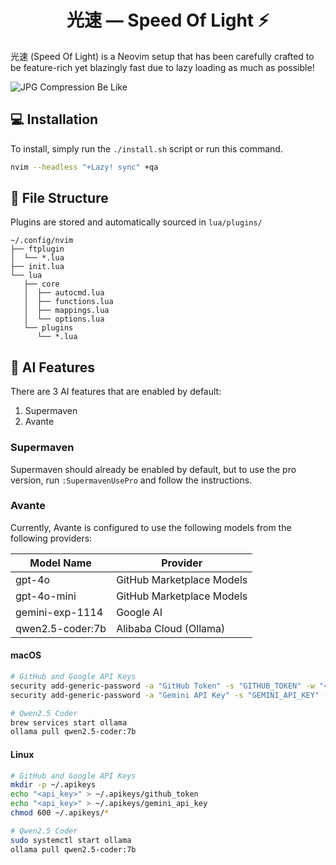 <div align="center">
    <h1>光速 — Speed Of Light ⚡️</h1>
</div>

光速 (Speed Of Light) is a Neovim setup that has been carefully crafted to be feature-rich yet blazingly fast due to lazy loading as much as possible!

![JPG Compression Be Like](https://github.com/PlatyPew/neovim-init.lua/assets/23520617/93f99d8b-2e1f-4457-a182-51cddc47298d)

## 💻 Installation

To install, simply run the `./install.sh` script or run this command.

```bash
nvim --headless "+Lazy! sync" +qa
```

## 📁 File Structure

Plugins are stored and automatically sourced in `lua/plugins/`

```
~/.config/nvim
├── ftplugin
│  └── *.lua
├── init.lua
└── lua
   ├── core
   │  ├── autocmd.lua
   │  ├── functions.lua
   │  ├── mappings.lua
   │  └── options.lua
   └── plugins
      └── *.lua
```

## 🤖 AI Features

There are 3 AI features that are enabled by default:

1. Supermaven
2. Avante

### Supermaven

Supermaven should already be enabled by default, but to use the pro version, run `:SupermavenUsePro` and follow the instructions.

### Avante

Currently, Avante is configured to use the following models from the following providers:

| Model Name       | Provider                  |
| ---------------- | ------------------------- |
| gpt-4o           | GitHub Marketplace Models |
| gpt-4o-mini      | GitHub Marketplace Models |
| gemini-exp-1114  | Google AI                 |
| qwen2.5-coder:7b | Alibaba Cloud (Ollama)    |

#### macOS

```bash
# GitHub and Google API Keys
security add-generic-password -a "GitHub Token" -s "GITHUB_TOKEN" -w "<api_key>"
security add-generic-password -a "Gemini API Key" -s "GEMINI_API_KEY" -w "<api_key>"

# Qwen2.5 Coder
brew services start ollama
ollama pull qwen2.5-coder:7b
```

#### Linux

```bash
# GitHub and Google API Keys
mkdir -p ~/.apikeys
echo "<api_key>" > ~/.apikeys/github_token
echo "<api_key>" > ~/.apikeys/gemini_api_key
chmod 600 ~/.apikeys/*

# Qwen2.5 Coder
sudo systemctl start ollama
ollama pull qwen2.5-coder:7b
```
